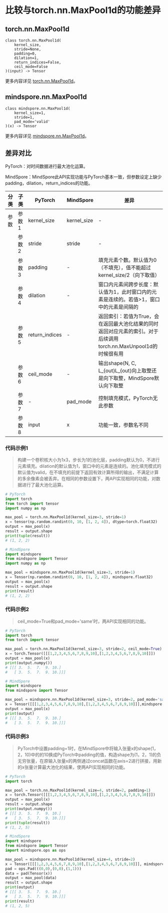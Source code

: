 # 比较与torch.nn.MaxPool1d的功能差异

## torch.nn.MaxPool1d

```text
class torch.nn.MaxPool1d(
    kernel_size,
    stride=None,
    padding=0,
    dilation=1,
    return_indices=False,
    ceil_mode=False
)(input) -> Tensor
```

更多内容详见 [torch.nn.MaxPool1d](https://pytorch.org/docs/1.8.1/generated/torch.nn.MaxPool1d.html)。

## mindspore.nn.MaxPool1d

```text
class mindspore.nn.MaxPool1d(
    kernel_size=1,
    stride=1,
    pad_mode='valid'
)(x) -> Tensor
```

更多内容详见 [mindspore.nn.MaxPool1d](https://www.mindspore.cn/docs/zh-CN/master/api_python/nn/mindspore.nn.MaxPool1d.html)。

## 差异对比

PyTorch：对时间数据进行最大池化运算。

MindSpore：MindSpore此API实现功能与PyTorch基本一致，但参数设定上缺少padding，dilation，return_indices的功能。

| 分类 | 子类 |PyTorch | MindSpore | 差异 |
| --- | --- | --- | --- |---|
|参数 | 参数1 | kernel_size | kernel_size |- |
| | 参数2 | stride | stride | - |
| | 参数3 | padding | - | 填充元素个数。默认值为0（不填充），值不能超过kernel_size/2（向下取值） |
| | 参数4 | dilation | - | 窗口内元素间跨步长度：默认值为1，此时窗口内的元素是连续的。若值>1，窗口中的元素是间隔的 |
| | 参数5 | return_indices | - | 返回索引：若值为True，会在返回最大池化结果的同时返回对应元素的索引。对于后续调用torch.nn.MaxUnpool1d的时候很有用|
| | 参数6 | ceil_mode | - | 输出shape(N, C, L_{out}L_{out}向上取整还是向下取整，MindSpore默认向下取整 |
| | 参数7 | - | pad_mode | 控制填充模式，PyTorch无此参数 |
| | 参数8 | input | x | 功能一致，参数名不同 |

### 代码示例1

> 构建一个卷积核大小为1x3，步长为1的池化层，padding默认为0，不进行元素填充。dilation的默认值为1，窗口中的元素是连续的。池化填充模式的默认值为valid，在不填充的前提下返回有效计算所得的输出，不满足计算的多余像素会被丢弃。在相同的参数设置下，两API实现相同的功能，对数据进行了最大池化运算。

```python
# PyTorch
import torch
from torch import tensor
import numpy as np

max_pool = torch.nn.MaxPool1d(kernel_size=3, stride=1)
x = tensor(np.random.randint(0, 10, [1, 2, 4]), dtype=torch.float32)
output = max_pool(x)
result = output.shape
print(tuple(result))
# (1, 2, 2)

# MindSpore
import mindspore
from mindspore import Tensor
import numpy as np

max_pool = mindspore.nn.MaxPool1d(kernel_size=3, stride=1)
x = Tensor(np.random.randint(0, 10, [1, 2, 4]), mindspore.float32)
output = max_pool(x)
result = output.shape
print(result)
# (1, 2, 2)
```

### 代码示例2

> ceil_mode=True和pad_mode='same'时，两API实现相同的功能。

```python
# PyTorch
import torch
from torch import tensor

max_pool = torch.nn.MaxPool1d(kernel_size=3, stride=2, ceil_mode=True)
x = torch.Tensor([[[1,2,3,4,5,6,7,8,9,10],[1,2,3,4,5,6,7,8,9,10]]])
output = max_pool(x)
print(output.numpy())
# [[[ 3.  5.  7.  9. 10.]
#   [ 3.  5.  7.  9. 10.]]]

# MindSpore
import mindspore
from mindspore import Tensor

max_pool = mindspore.nn.MaxPool1d(kernel_size=3, stride=2, pad_mode='same')
x = Tensor([[[1,2,3,4,5,6,7,8,9,10],[1,2,3,4,5,6,7,8,9,10]]],mindspore.float32)
output = max_pool(x)
print(output)
# [[[ 3.  5.  7.  9. 10.]
#   [ 3.  5.  7.  9. 10.]]]
```

### 代码示例3

> PyTorch中设置padding=1时，在MindSpore中将输入张量x的shape(1，2，10)中的的10换成PyTorch中padding的值，构造shape为(1，2，1)的负无穷张量，在原输入张量x的两侧通过concat函数在axis=2进行拼接，用新的x张量计算最大池化的结果，使两API实现相同的功能。

```python
# PyTorch
import torch

max_pool = torch.nn.MaxPool1d(kernel_size=4, stride=2, padding=1)
x = torch.Tensor([[[1,2,3,4,5,6,7,8,9,10],[1,2,3,4,5,6,7,8,9,10]]])
output = max_pool(x)
result = output.shape
print(output.numpy())
# [[[ 3.  5.  7.  9. 10.]
#   [ 3.  5.  7.  9. 10.]]]
print(tuple(result))
# (1, 2, 5)

# MindSpore
import mindspore
from mindspore import Tensor
import mindspore.ops as ops

max_pool = mindspore.nn.MaxPool1d(kernel_size=4, stride=2)
x = Tensor([[[1,2,3,4,5,6,7,8,9,10],[1,2,3,4,5,6,7,8,9,10]]], mindspore.float32)
pad = ops.Pad(((0,0),(0,0),(1,1)))
data = pad(Tensor(x))
output = max_pool(data)
result = output.shape
print(output)
# [[[ 3.  5.  7.  9. 10.]
#   [ 3.  5.  7.  9. 10.]]]
print(result)
# (1, 2, 5)
```
